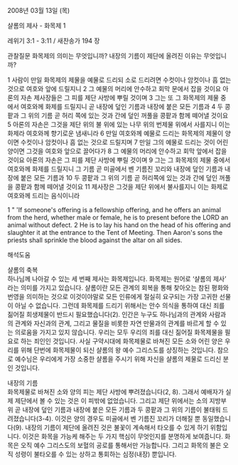 2008년 03월 13일 (목)

샬롬의 제사 - 화목제 1



레위기 3:1 - 3:11 / 새찬송가 194 장


관찰질문
화목제의 의미는 무엇입니까?
내장의 기름이 제단에 올려진 이유는 무엇입니까? 

1 사람이 만일 화목제의 제물을 예물로 드리되 소로 드리려면 수컷이나 암컷이나 흠 없는 것으로 여호와 앞에 드릴지니 2 그 예물의 머리에 안수하고 회막 문에서 잡을 것이요 아론의 자손 제사장들은 그 피를 제단 사방에 뿌릴 것이며 3 그는 또 그 화목제의 제물 중에서 여호와께 화제를 드릴지니 곧 내장에 덮인 기름과 내장에 붙은 모든 기름과 4 두 콩팥과 그 위의 기름 곧 허리 쪽에 있는 것과 간에 덮인 꺼풀을 콩팥과 함께 떼어낼 것이요 
5 아론의 자손은 그것을 제단 위의 불 위에 있는 나무 위의 번제물 위에서 사를지니 이는 화제라 여호와께 향기로운 냄새니라 6 만일 여호와께 예물로 드리는 화목제의 제물이 양이면 수컷이나 암컷이나 흠 없는 것으로 드릴지며 7 만일 그의 예물로 드리는 것이 어린 양이면 그것을 여호와 앞으로 끌어다가 8 그 예물의 머리에 안수하고 회막 앞에서 잡을 것이요 아론의 자손은 그 피를 제단 사방에 뿌릴 것이며 9 그는 그 화목제의 제물 중에서 여호와께 화제를 드릴지니 그 기름 곧 미골에서 벤 기름진 꼬리와 내장에 덮인 기름과 내장에 붙은 모든 기름과 10 두 콩팥과 그 위의 기름 곧 허리쪽에 있는 것과 간에 덮인 꺼풀을 콩팥과 함께 떼어낼 것이요 11 제사장은 그것을 제단 위에서 불사를지니 이는 화제로 여호와께 드리는 음식이니라  

1 " 'If someone's offering is a fellowship offering, and he offers an animal from the herd, whether male or female, he is to present before the LORD an animal without defect. 2 He is to lay his hand on the head of his offering and slaughter it at the entrance to the Tent of Meeting. Then Aaron's sons the priests shall sprinkle the blood against the altar on all sides.

해석도움





샬롬의 축복  
하나님께 나아갈 수 있는 세 번째 제사는 화목제입니다. 화목제는 원어로 ‘샬롬의 제사’ 라는 의미를 가지고 있습니다. 샬롬이란 모든 관계의 회복을 통해 찾아오는 참된 평화와 번영을 의미하는 것으로 이것이야말로 모든 인류에게 절실히 요구되는 가장 고귀한 선물이 아닐 수 없습니다. 그런데 화목제를 드리기 위해서는 안수 의식을 통하여 대신 죄를 짊어질 희생제물이 반드시 필요했습니다(2). 인간은 누구도 하나님과의 관계와 사람과의 관계와 자신과의 관계, 그리고 물질을 비롯한 자연 만물과의 관계를 바르게 할 수 있는 의로움을 가지고 있지 않습니다. 우리는 모두 우리의 죄를 대신 짊어질 화목제물을 필요로 하는 죄인인 것입니다. 사실 구약시대에 화목제물로 바쳐진 모든 소와 어린 양은 우리를 위해 단번에 화목제물이 되신 샬롬의 왕 예수 그리스도를 상징하는 것입니다. 참으로 예수님은 우리에게 가장 소중한 샬롬을 주시기 위해 자신을 샬롬의 제물로 드리신 분인 것입니다.  

내장의 기름  
화목제물로 바쳐진 소와 양의 피는 제단 사방에 뿌려졌습니다(2, 8). 그래서 예배자가 실제 제단에서 볼 수 있는 것은 이 피밖에 없었습니다. 그리고 제단 위에서는 소의 지방부위 곧 내장에 덮인 기름과 내장에 붙은 모든 기름과 두 콩팥과 그 위의 기름이 불태워 드려졌습니다(3-4). 이것은 양의 경우도 미골에서 벤 기름진 꼬리가 더해질 뿐 동일했습니다(9). 내장의 기름이 제단에 올려진 것은 불꽃이 계속해서 타오를 수 있게 하기 위함입니다. 이것은 화목을 가능케 해주는 두 가지 핵심이 무엇인지를 분명하게 보여줍니다. 화목은 오직 예수 그리스도의 보혈의 공로를 통해서만 가능합니다. 그리고 화목의 불은 오직 성령이 불타오를 수 있는 상하고 통회하는 심정(내장) 뿐입니다.